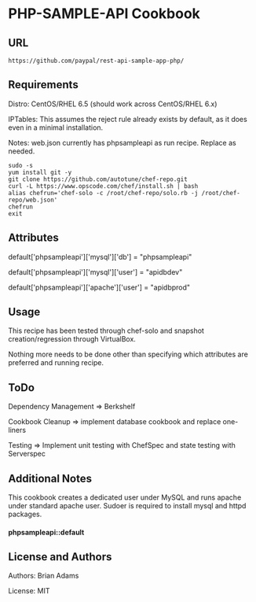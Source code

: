 PHP-SAMPLE-API Cookbook
=======================

URL
--

    https://github.com/paypal/rest-api-sample-app-php/

Requirements
------------
Distro: CentOS/RHEL 6.5 (should work across CentOS/RHEL 6.x)

IPTables: This assumes the reject rule already exists by default, as it does
          even in a minimal installation. 

Notes: web.json currently has phpsampleapi as run recipe. Replace as needed. 

    sudo -s
    yum install git -y
    git clone https://github.com/autotune/chef-repo.git
    curl -L https://www.opscode.com/chef/install.sh | bash
    alias chefrun='chef-solo -c /root/chef-repo/solo.rb -j /root/chef-repo/web.json'
    chefrun
    exit

Attributes
----------
default['phpsampleapi']['mysql']['db'] = "phpsampleapi"

default['phpsampleapi']['mysql']['user'] = "apidbdev"

default['phpsampleapi']['apache']['user'] = "apidbprod"


Usage
-----

This recipe has been tested through chef-solo and snapshot creation/regression through VirtualBox. 

Nothing more needs to be done other than specifying which attributes are preferred and running recipe. 

ToDo
----

Dependency Management => Berkshelf 

Cookbook Cleanup => implement database cookbook and replace one-liners

Testing => Implement unit testing with ChefSpec and state testing with Serverspec 
 

Additional Notes
----------------

This cookbook creates a dedicated user under MySQL and runs apache under standard apache user. 
Sudoer is required to install mysql and httpd packages. 

#### phpsampleapi::default

License and Authors
-------------------

Authors: Brian Adams 

License: MIT 
